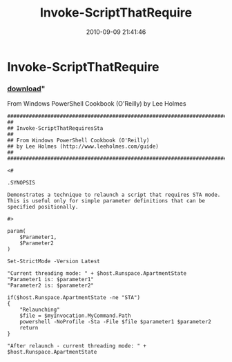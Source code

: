 ﻿---
pid:            2187
parent:         0
children:       
poster:         Lee Holmes
title:          Invoke-ScriptThatRequire
date:           2010-09-09 21:41:46
format:         posh
---

# Invoke-ScriptThatRequire

### [download](2187.ps1)"

From Windows PowerShell Cookbook (O'Reilly) by Lee Holmes

```posh
###########################################################################
##
## Invoke-ScriptThatRequiresSta
##
## From Windows PowerShell Cookbook (O'Reilly)
## by Lee Holmes (http://www.leeholmes.com/guide)
##
###########################################################################

<#

.SYNOPSIS

Demonstrates a technique to relaunch a script that requires STA mode.
This is useful only for simple parameter definitions that can be
specified positionally.

#>

param(
    $Parameter1,
    $Parameter2
)

Set-StrictMode -Version Latest

"Current threading mode: " + $host.Runspace.ApartmentState
"Parameter1 is: $parameter1"
"Parameter2 is: $parameter2"

if($host.Runspace.ApartmentState -ne "STA")
{
    "Relaunching"
    $file = $myInvocation.MyCommand.Path
    powershell -NoProfile -Sta -File $file $parameter1 $parameter2
    return
}

"After relaunch - current threading mode: " + $host.Runspace.ApartmentState
```

